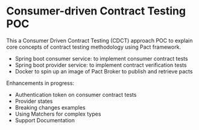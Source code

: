 # Consumer-driven Contract Testing POC
This a Consumer Driven Contract Testing (CDCT) approach POC to explain core concepts of contract testing methodology using Pact
framework. 

- Spring boot consumer service: to implement consumer contract tests
- Spring boot provider service: to implement contract verification tests 
- Docker to spin up an image of Pact Broker to publish and retrieve pacts 

Enhancements in progress: 

- Authentication token on consumer contract tests 
- Provider states 
- Breaking changes examples
- Using Matchers for complex types 
- Support Documentation
